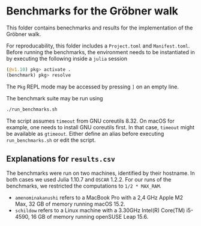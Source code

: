 # Benchmarks for the Gröbner walk

This folder contains benechmarks and results for the implementation of the Gröbner walk.

For reproducability, this folder includes a `Project.toml` and `Manifest.toml`.
Before running the benchmarks, the environment needs to be instantiated in by executing 
the following inside a `julia` session
```julia
(@v1.10) pkg> activate .
(benchmark) pkg> resolve
```
The `Pkg` REPL mode may be accessed by pressing `]` on an empty line.

The benchmark suite may be run using 
```sh
./run_benchmarks.sh
```

The script assumes `timeout` from GNU coreutils 8.32. On macOS for example, one needs to 
install GNU coreutils first. In that case, `timeout` might be available as `gtimeout`.
Either define an alias before executing `run_benchmarks.sh` or edit the script.

## Explanations for `results.csv`
The benchmarks were run on two machines, identified by their hostname. In both cases we used Julia 1.10.7 and `OSCAR` 1.2.2.
For our runs of the benchmarks, we restricted the computations to `1/2 * MAX_RAM`.
- `amenominakanushi` refers to a MacBook Pro with a 2,4 GHz Apple M2 Max, 32 GB of memory running macOS 15.2.
- `schildow` refers to a Linux machine with a 3.30GHz Intel(R) Core(TM) i5-4590, 16 GB of memory running openSUSE Leap 15.6.
